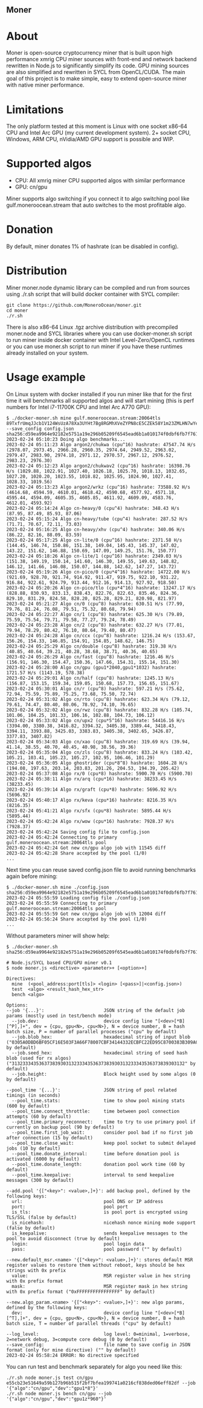 ## Moner

# About

Moner is open-source cryptocurrency miner that is built upon high performance xmrig CPU miner
sources with front-end and network backend rewritten in Node.js to significantly simplify its code.
GPU mining sources are also simplified and rewritten in SYCL from OpenCL/CUDA.
The main goal of this project is to make simple, easy to extend open-source miner with native
miner performance.

# Limitations

The only platform tested at this moment is Linux with one socket x86-64 CPU and Intel Arc GPU
(my current development system). 2+ socket CPU, Windows, ARM CPU, nVidia/AMD GPU support
is possible and WIP.

# Supported algos

* CPU: All xmrig miner CPU supported algos with similar performance
* GPU: cn/gpu

Miner supports algo switching if you connect it to algo switching pool like
gulf.moneroocean.stream that auto switches to the most profitable algo.

# Donation

By default, miner donates 1% of hashrate (can be disabled in config).

# Distribution

Miner moner.node dynamic library can be compiled and run from sources using ./r.sh script that
will build docker container with SYCL compiler:

```
git clone https://github.com/MoneroOcean/moner.git
cd moner
./r.sh
```

There is also x86-64 Linux .tgz archive distribution with precompiled moner.node and SYCL
libraries where you can use docker-moner.sh script to run miner inside docker container with
Intel Level-Zero/OpenCL runtimes or you can use moner.sh script to run miner if you have
these runtimes already installed on your system.

# Usage example

On Linux system with docker installed if you run miner like that for the first time it will
benchmarks all supported algos and will start mining (this is perf numbers for Intel i7-11700K CPU
and Intel Arc A770 GPU):

```
$ ./docker-moner.sh mine gulf.moneroocean.stream:20064tls 89TxfrUmqJJcb1V124WsUzA78Xa3UYHt7Bg8RGMhXVeZYPN8cE5CZEk58Y1m23ZMLHN7wYeJ9da5n5MXharEjrm41hSnWHL --save_config config.json
sha256:d59ea9964e92182e5751a19e296b05209f6545ead6b1a010174f0dbf6fb7f761
2023-02-24 05:10:23 Doing algo benchmarks...
2023-02-24 05:11:23 Algo argon2/chukwa (cpu^16) hashrate: 47547.74 H/s (2978.07, 2973.45, 2966.28, 2960.35, 2974.64, 2949.52, 2963.02, 2979.47, 2983.90, 2974.18, 2971.12, 2970.57, 2967.12, 2976.52, 2983.23, 2976.30)
2023-02-24 05:12:23 Algo argon2/chukwav2 (cpu^16) hashrate: 16398.76 H/s (1029.88, 1022.91, 1027.40, 1026.18, 1025.70, 1018.13, 1032.65, 1027.20, 1020.20, 1023.55, 1018.82, 1025.95, 1024.90, 1027.41, 1028.33, 1019.56)
2023-02-24 05:13:23 Algo argon2/wrkz (cpu^16) hashrate: 73588.92 H/s (4614.68, 4594.59, 4610.01, 4618.42, 4590.68, 4577.92, 4571.18, 4595.44, 4594.09, 4605.35, 4605.85, 4611.92, 4609.09, 4583.76, 4612.01, 4593.92)
2023-02-24 05:14:24 Algo cn-heavy/0 (cpu^4) hashrate: 348.43 H/s (87.95, 87.49, 85.93, 87.06)
2023-02-24 05:15:24 Algo cn-heavy/tube (cpu^4) hashrate: 287.52 H/s (71.71, 70.67, 72.11, 73.03)
2023-02-24 05:16:25 Algo cn-heavy/xhv (cpu^4) hashrate: 340.06 H/s (86.22, 82.16, 88.09, 83.59)
2023-02-24 05:17:25 Algo cn-lite/0 (cpu^16) hashrate: 2371.58 H/s (144.45, 146.74, 150.86, 151.38, 149.04, 145.43, 145.37, 147.02, 143.22, 151.62, 146.88, 150.69, 147.09, 149.25, 151.76, 150.77)
2023-02-24 05:18:26 Algo cn-lite/1 (cpu^16) hashrate: 2349.03 H/s (151.38, 149.19, 150.14, 141.60, 146.30, 149.55, 149.63, 148.82, 146.12, 141.66, 146.08, 150.07, 144.88, 142.62, 147.27, 143.72)
2023-02-24 05:19:26 Algo cn-pico/0 (cpu*4^16) hashrate: 14722.00 H/s (921.69, 928.70, 921.74, 914.92, 911.47, 919.75, 922.10, 931.22, 916.84, 922.61, 924.79, 913.44, 912.16, 914.13, 927.92, 918.50)
2023-02-24 05:20:26 Algo cn-pico/tlo (cpu*4^16) hashrate: 13247.17 H/s (828.88, 830.93, 833.13, 838.43, 822.76, 822.63, 835.46, 824.36, 829.10, 831.29, 824.58, 828.20, 825.28, 829.21, 820.98, 821.97)
2023-02-24 05:21:27 Algo cn/0 (cpu^8) hashrate: 630.51 H/s (77.99, 79.76, 81.24, 76.08, 79.51, 75.32, 80.68, 79.94)
2023-02-24 05:22:27 Algo cn/1 (cpu^8) hashrate: 625.30 H/s (79.89, 75.59, 75.54, 79.71, 79.58, 77.27, 79.24, 78.49)
2023-02-24 05:23:28 Algo cn/2 (cpu^8) hashrate: 632.27 H/s (77.01, 79.94, 78.29, 80.42, 76.10, 80.64, 79.40, 80.47)
2023-02-24 05:24:28 Algo cn/ccx (cpu^8) hashrate: 1216.24 H/s (153.67, 156.26, 154.33, 146.85, 154.91, 154.85, 148.62, 146.75)
2023-02-24 05:25:29 Algo cn/double (cpu^8) hashrate: 319.38 H/s (40.85, 40.64, 39.21, 40.28, 38.68, 38.71, 40.36, 40.65)
2023-02-24 05:26:29 Algo cn/fast (cpu^8) hashrate: 1216.46 H/s (156.91, 146.30, 154.47, 150.36, 147.66, 154.31, 155.14, 151.30)
2023-02-24 05:28:00 Algo cn/gpu (gpu1*2040,gpu1*1032) hashrate: 1721.57 H/s (1143.19, 578.38)
2023-02-24 05:29:01 Algo cn/half (cpu^8) hashrate: 1245.13 H/s (156.87, 153.15, 159.34, 159.05, 150.68, 157.73, 156.65, 151.67)
2023-02-24 05:30:01 Algo cn/r (cpu^8) hashrate: 597.21 H/s (75.62, 72.94, 75.59, 75.89, 75.25, 73.68, 75.50, 72.74)
2023-02-24 05:31:02 Algo cn/rto (cpu^8) hashrate: 623.34 H/s (79.12, 79.61, 74.47, 80.40, 80.06, 78.92, 74.10, 76.65)
2023-02-24 05:32:02 Algo cn/rwz (cpu^8) hashrate: 832.28 H/s (105.74, 101.06, 104.25, 101.33, 106.16, 102.88, 104.73, 106.12)
2023-02-24 05:33:02 Algo cn/upx2 (cpu*5^16) hashrate: 54416.16 H/s (3394.00, 3380.38, 3416.82, 3394.32, 3405.38, 3389.44, 3418.43, 3394.11, 3393.88, 3425.03, 3383.83, 3405.38, 3402.65, 3426.87, 3377.83, 3407.82)
2023-02-24 05:34:03 Algo cn/xao (cpu^8) hashrate: 319.69 H/s (39.94, 41.14, 38.55, 40.70, 40.45, 40.98, 38.56, 39.36)
2023-02-24 05:35:04 Algo cn/zls (cpu^8) hashrate: 833.24 H/s (103.42, 105.21, 103.41, 105.23, 105.27, 102.95, 106.46, 101.29)
2023-02-24 05:36:05 Algo ghostrider (cpu*8^8) hashrate: 1604.28 H/s (194.08, 197.63, 203.14, 203.83, 201.26, 204.53, 194.39, 205.42)
2023-02-24 05:37:08 Algo rx/0 (cpu*8) hashrate: 5900.70 H/s (5900.70)
2023-02-24 05:38:11 Algo rx/arq (cpu*16) hashrate: 38233.45 H/s (38233.45)
2023-02-24 05:39:14 Algo rx/graft (cpu*8) hashrate: 5696.92 H/s (5696.92)
2023-02-24 05:40:17 Algo rx/keva (cpu*16) hashrate: 8216.35 H/s (8216.35)
2023-02-24 05:41:21 Algo rx/sfx (cpu*8) hashrate: 5895.44 H/s (5895.44)
2023-02-24 05:42:24 Algo rx/wow (cpu*16) hashrate: 7928.37 H/s (7928.37)
2023-02-24 05:42:24 Saving config file to config.json
2023-02-24 05:42:24 Connecting to primary gulf.moneroocean.stream:20064tls pool
2023-02-24 05:42:24 Got new cn/gpu algo job with 11545 diff
2023-02-24 05:42:28 Share accepted by the pool (1/0)
...
```

Next time you can reuse saved config.json file to avoid running benchmarks again before mining:

```
$ ./docker-moner.sh mine ./config.json
sha256:d59ea9964e92182e5751a19e296b05209f6545ead6b1a010174f0dbf6fb7f761
2023-02-24 05:55:59 Loading config file ./config.json
2023-02-24 05:55:59 Connecting to primary gulf.moneroocean.stream:20064tls pool
2023-02-24 05:55:59 Got new cn/gpu algo job with 12004 diff
2023-02-24 05:56:24 Share accepted by the pool (1/0)
...
```

Without parameters miner will show help:

```
$ ./docker-moner.sh
sha256:d59ea9964e92182e5751a19e296b05209f6545ead6b1a010174f0dbf6fb7f761

# Node.js/SYCL based CPU/GPU miner v0.1
$ node moner.js <directive> <parameter>+ [<option>+]

Directives:
  mine  (<pool_address:port[tls]> <login> [<pass>]|<config.json>)
  test  <algo> <result_hash_hex_str>
  bench <algo>

Options:
--job '{...}':                      JSON string of the default job params (mostly used in test/bench mode)
  --job.dev:                        device config line "[<dev>[*B][^P],]+", dev = {cpu, gpu<N>, cpu<N>}, N = device number, B = hash batch size, P = number of parallel processes ("cpu" by default)
  --job.blob_hex:                   hexadecimal string of input blob ("0305A0DBD6BF05CF16E503F3A66F78007CBF34144332ECBFC22ED95C8700383B309ACE1923A0964B00000008BA939A62724C0D7581FCE5761E9D8A0E6A1C3F924FDD8493D1115649C05EB601" by default)
  --job.seed_hex:                   hexadecimal string of seed hash blob (used for rx algos) ("3132333435363738393031323334353637383930313233343536373839303132" by default)
  --job.height:                     Block height used by some algos (0 by default)

--pool_time '{...}':                JSON string of pool related timings (in seconds)
  --pool_time.stats:                time to show pool mining stats (600 by default)
  --pool_time.connect_throttle:     time between pool connection attempts (60 by default)
  --pool_time.primary_reconnect:    time to try to use primary pool if currently on backup pool (90 by default)
  --pool_time.first_job_wait:       consider pool bad if no first job after connection (15 by default)
  --pool_time.close_wait:           keep pool socket to submit delayed jobs (10 by default)
  --pool_time.donate_interval:      time before donation pool is activated (6000 by default)
  --pool_time.donate_length:        donation pool work time (60 by default)
  --pool_time.keepalive:            interval to send keepalive messages (300 by default)

--add.pool '{["<key>": <value>,]+}': add backup pool, defined by the following keys:
  url:                              pool DNS or IP address
  port:                             pool port
  is_tls:                           is pool port is encrypted using TLS/SSL (false by default)
  is_nicehash:                      nicehash nonce mining mode support (false by default)
  is_keepalive:                     sends keepalive messages to the pool to avoid disconnect (true by default)
  login:                            pool login data
  pass:                             pool password ("" by default)

--new.default_msr.<name> '{["<key>": <value>,]+}': stores default MSR register values to restore them without reboot, keys should be hex strings with 0x prefix
  value:                            MSR register value in hex string with 0x prefix format
  mask:                             MSR register mask in hex string with 0x prefix format ("0xFFFFFFFFFFFFFFFF" by default)

--new.algo_param.<name> '{["<key>": <value>,]+}': new algo params, defined by the following keys:
  dev:                              device config line "[<dev>[*B][^T],]+", dev = {cpu, gpu<N>, cpu<N>}, N = device number, B = hash batch size, T = number of parallel threads ("cpu" by default)

--log_level:                        log level: 0=minimal, 1=verbose, 2=network debug, 3=compute core debug (0 by default)
--save_config:                      file name to save config in JSON format (only for mine directive) ("" by default)
2023-02-24 05:58:24 ERROR: No directive specified
```

You can run test and benchmark separately for algo you need like this:

```
./r.sh node moner.js test cn/gpu e55cb23e51649a59b127b96b515f2bf7bfea199741a0216cf838ded06eff82df --job '{"algo":"cn/gpu","dev":"gpu1*8"}'
./r.sh node moner.js bench cn/gpu --job '{"algo":"cn/gpu","dev":"gpu1z*960"}'
```
